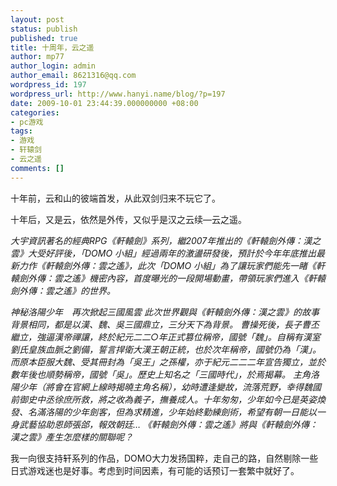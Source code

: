 ```yaml
---
layout: post
status: publish
published: true
title: 十周年，云之遥
author: mp77
author_login: admin
author_email: 8621316@qq.com
wordpress_id: 197
wordpress_url: http://www.hanyi.name/blog/?p=197
date: 2009-10-01 23:44:39.000000000 +08:00
categories:
- pc游戏
tags:
- 游戏
- 轩辕剑
- 云之遥
comments: []
---
```

十年前，云和山的彼端首发，从此双剑归来不玩它了。

十年后，又是云，依然是外传，又似乎是汉之云续—云之遥。

<em>大宇資訊著名的經典RPG《軒轅劍》系列，繼2007年推出的《軒轅劍外傳：漢之雲》大受好評後，「DOMO 小組」經過兩年的激盪研發後，預計於今年年底推出最新力作《軒轅劍外傳：雲之遙》，此次「DOMO 小組」為了讓玩家們能先一睹《軒轅劍外傳：雲之遙》機密內容，首度曝光的一段開場動畫，帶領玩家們進入《軒轅劍外傳：雲之遙》的世界。 </em>

<em>神秘洛陽少年　再次掀起三國風雲
此次世界觀與《軒轅劍外傳：漢之雲》的故事背景相同，都是以漢、魏、吳三國鼎立，三分天下為背景。
曹操死後，長子曹丕繼立，強逼漢帝禪讓，終於紀元二二○年正式篡位稱帝，國號「魏」。自稱有漢室劉氏皇族血脈之劉備，誓言捍衛大漢王朝正統，也於次年稱帝，國號仍為「漢」。而原本臣服大魏、受其冊封為「吳王」之孫權，亦于紀元二二二年宣告獨立，並於數年後也順勢稱帝，國號「吳」。歷史上知名之「三國時代」，於焉揭幕。
主角洛陽少年（將會在官網上線時揭曉主角名稱），幼時遭逢變故，流落荒野，幸得魏國前御史中丞徐庶所救，將之收為義子，撫養成人。十年匆匆，少年如今已是英姿煥發、名滿洛陽的少年劍客，但為求精進，少年始終勤練劍術，希望有朝一日能以一身武藝協助恩師張郃，報效朝廷…
《軒轅劍外傳：雲之遙》將與《軒轅劍外傳：漢之雲》產生怎麼樣的關聯呢？</em>

我一向很支持轩系列的作品，DOMO大力发扬国粹，走自己的路，自然剔除一些日式游戏迷也是好事。考虑到时间因素，有可能的话预订一套繁中就好了。
